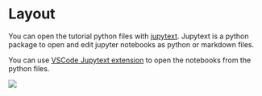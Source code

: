 # Layout

You can open the tutorial python files with [jupytext](https://jupytext.readthedocs.io/en/latest/).
Jupytext is a python package to open and edit jupyter notebooks as python or markdown files.

You can use [VSCode Jupytext extension](https://marketplace.visualstudio.com/items?itemName=congyiwu.vscode-jupytext) to open the notebooks from the python files.

<img src=https://raw.githubusercontent.com/notebookPowerTools/vscode-jupytext/main/images/main.gif>
